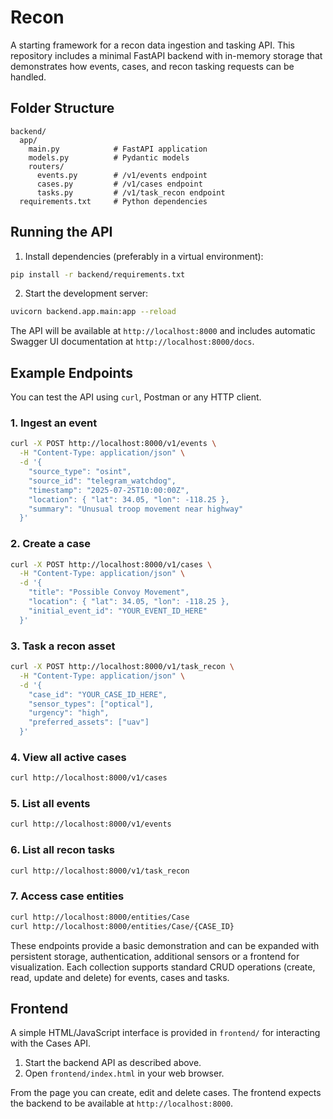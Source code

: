 # Recon

A starting framework for a recon data ingestion and tasking API. This repository includes a minimal FastAPI backend with in-memory storage that demonstrates how events, cases, and recon tasking requests can be handled.

## Folder Structure

```
backend/
  app/
    main.py            # FastAPI application
    models.py          # Pydantic models
    routers/
      events.py        # /v1/events endpoint
      cases.py         # /v1/cases endpoint
      tasks.py         # /v1/task_recon endpoint
  requirements.txt     # Python dependencies
```

## Running the API

1. Install dependencies (preferably in a virtual environment):

```bash
pip install -r backend/requirements.txt
```

2. Start the development server:

```bash
uvicorn backend.app.main:app --reload
```

The API will be available at `http://localhost:8000` and includes automatic Swagger UI documentation at `http://localhost:8000/docs`.

## Example Endpoints

You can test the API using `curl`, Postman or any HTTP client.

### 1. Ingest an event
```bash
curl -X POST http://localhost:8000/v1/events \
  -H "Content-Type: application/json" \
  -d '{
    "source_type": "osint",
    "source_id": "telegram_watchdog",
    "timestamp": "2025-07-25T10:00:00Z",
    "location": { "lat": 34.05, "lon": -118.25 },
    "summary": "Unusual troop movement near highway"
  }'
```

### 2. Create a case
```bash
curl -X POST http://localhost:8000/v1/cases \
  -H "Content-Type: application/json" \
  -d '{
    "title": "Possible Convoy Movement",
    "location": { "lat": 34.05, "lon": -118.25 },
    "initial_event_id": "YOUR_EVENT_ID_HERE"
  }'
```

### 3. Task a recon asset
```bash
curl -X POST http://localhost:8000/v1/task_recon \
  -H "Content-Type: application/json" \
  -d '{
    "case_id": "YOUR_CASE_ID_HERE",
    "sensor_types": ["optical"],
    "urgency": "high",
    "preferred_assets": ["uav"]
  }'
```

### 4. View all active cases
```bash
curl http://localhost:8000/v1/cases
```

### 5. List all events
```bash
curl http://localhost:8000/v1/events
```

### 6. List all recon tasks
```bash
curl http://localhost:8000/v1/task_recon
```

### 7. Access case entities
```bash
curl http://localhost:8000/entities/Case
curl http://localhost:8000/entities/Case/{CASE_ID}
```

These endpoints provide a basic demonstration and can be expanded with persistent storage, authentication, additional sensors or a frontend for visualization. Each collection supports standard CRUD operations (create, read, update and delete) for events, cases and tasks.

## Frontend

A simple HTML/JavaScript interface is provided in `frontend/` for interacting with the
Cases API.

1. Start the backend API as described above.
2. Open `frontend/index.html` in your web browser.

From the page you can create, edit and delete cases. The frontend expects the
backend to be available at `http://localhost:8000`.
